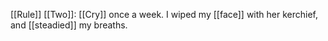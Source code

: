 [[Rule]] [[Two]]: [[Cry]] once a week. I wiped my [[face]] with her kerchief, and [[steadied]] my breaths.